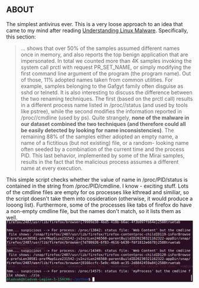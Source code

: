 ## ABOUT

The simplest antivirus ever.
This is a very loose approach to an idea that came to my mind after reading [Understanding Linux Malware](https://ieeexplore.ieee.org/document/8418602).
Specifically, this section:

 >... shows that over 50% of the samples
>assumed different names once in memory, and also reports
>the top benign application that are impersonated. In total
>we counted more than 4K samples invoking the system call
>prctl with request PR_SET_NAME, or simply modifying
>the first command line argument of the program (the program
>name). Out of those, 11% adopted names taken from common
>utilities. For example, samples belonging to the Gafgyt family
>often disguise as sshd or telnetd. It is also interesting to
>discuss the difference between the two renaming techniques.
>The first (based on the prctl call) results in a different
>process name listed in /proc/<PID>/status (and used by
>tools like pstree), while the second modifies the information
>reported in /proc/<PID>/cmdline (used by ps). Quite
>strangely, **none of the malware in our dataset combined the
>two techniques (and therefore could all be easily detected by
>looking for name inconsistencies)**.
>The remaining 88% of the samples either adopted an empty
>name, a name of a fictitious (but not existing) file, or a random-
>looking name often seeded by a combination of the current
>time and the process PID. This last behavior, implemented by
>some of the Mirai samples, results in the fact that the malicious
>process assumes a different name at every execution.

This simple script checks whether the value of name in /proc/PID/status is contained in the string from /proc/PID/cmdline. I know - exciting stuff.
Lots of the cmdline files are empty for os processes like kthread and similiar, so the script doesn't take them into cosideration (otherwise, it would produce a looong list). Furthermore, some of the processes like tabs of firefox do have a non-empty cmdline file, but the names don't match, so it lists them as well. 
![.](cmd.png)
